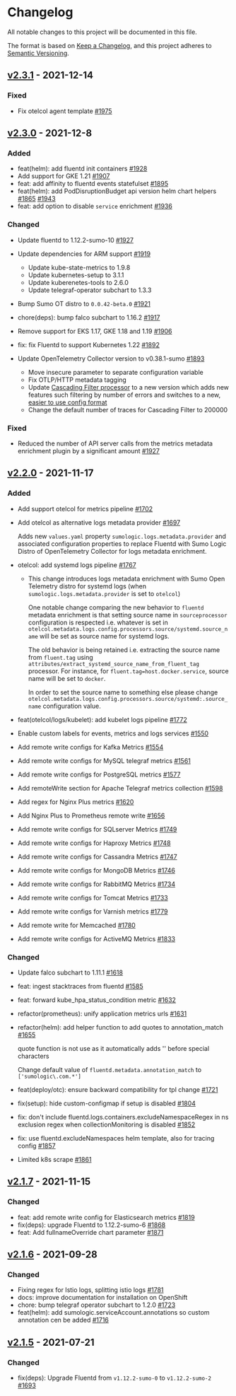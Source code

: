 # Changelog

All notable changes to this project will be documented in this file.

The format is based on [Keep a Changelog](https://keepachangelog.com/en/1.0.0/),
and this project adheres to [Semantic Versioning](https://semver.org/spec/v2.0.0.html).

## [v2.3.1][v2_3_1] - 2021-12-14

### Fixed

- Fix otelcol agent template [#1975][#1975]

<!-- markdown-link-check-disable -->
[v2_3_1]: https://github.com/SumoLogic/sumologic-kubernetes-collection/releases/tag/v2.3.1
<!-- markdown-link-check-enable -->
[#1975]: https://github.com/SumoLogic/sumologic-kubernetes-collection/pull/1975

## [v2.3.0][v2_3_0] - 2021-12-8

### Added

- feat(helm): add fluentd init containers [#1928][#1928]
- Add support for GKE 1.21 [#1907][#1907]
- feat: add affinity to fluentd events statefulset [#1895][#1895]
- feat(helm): add PodDisruptionBudget api version helm chart helpers [#1865][#1865] [#1943][#1943]
- feat: add option to disable `service` enrichment [#1936][#1936]

### Changed

- Update fluentd to 1.12.2-sumo-10 [#1927][#1927]
- Update dependencies for ARM support [#1919][#1919]
  - Update kube-state-metrics to 1.9.8
  - Update kubernetes-setup to 3.1.1
  - Update kuberenetes-tools to 2.6.0
  - Update telegraf-operator subchart to 1.3.3
- Bump Sumo OT distro to `0.0.42-beta.0` [#1921][#1921]
- chore(deps): bump falco subchart to 1.16.2 [#1917][#1917]
- Remove support for EKS 1.17, GKE 1.18 and 1.19 [#1906][#1906]
- fix: fix Fluentd to support Kubernetes 1.22 [#1892][#1892]
- Update OpenTelemetry Collector version to v0.38.1-sumo [#1893][#1893]

  - Move insecure parameter to separate configuration variable
  - Fix OTLP/HTTP metadata tagging
  - Update [Cascading Filter processor][v0.38.1-cfp] to a new version which adds new features such filtering
    by number of errors and switches to a new, [easier to use config format][v0.38.1-cfp-help]
  - Change the default number of traces for Cascading Filter to 200000

### Fixed

- Reduced the number of API server calls from the metrics metadata enrichment plugin by a significant amount [#1927][#1927]

[v2_3_0]: https://github.com/SumoLogic/sumologic-kubernetes-collection/releases/tag/v2.3.0
[v0.38.1-cfp]: https://github.com/SumoLogic/opentelemetry-collector-contrib/tree/v0.38.1-sumo/processor/cascadingfilterprocessor#cascading-filter-processor
[v0.38.1-cfp-help]: https://help.sumologic.com/Traces/Getting_Started_with_Transaction_Tracing/What_if_I_don't_want_to_send_all_the_tracing_data_to_Sumo_Logic%3F
[#1907]: https://github.com/SumoLogic/sumologic-kubernetes-collection/pull/1907
[#1906]: https://github.com/SumoLogic/sumologic-kubernetes-collection/pull/1906
[#1895]: https://github.com/SumoLogic/sumologic-kubernetes-collection/pull/1895
[#1893]: https://github.com/SumoLogic/sumologic-kubernetes-collection/pull/1893
[#1892]: https://github.com/SumoLogic/sumologic-kubernetes-collection/pull/1892
[#1865]: https://github.com/SumoLogic/sumologic-kubernetes-collection/pull/1865
[#1921]: https://github.com/SumoLogic/sumologic-kubernetes-collection/pull/1921
[#1917]: https://github.com/SumoLogic/sumologic-kubernetes-collection/pull/1917
[#1919]: https://github.com/SumoLogic/sumologic-kubernetes-collection/pull/1919
[#1927]: https://github.com/SumoLogic/sumologic-kubernetes-collection/pull/1927
[#1928]: https://github.com/SumoLogic/sumologic-kubernetes-collection/pull/1928
[#1936]: https://github.com/SumoLogic/sumologic-kubernetes-collection/pull/1936
[#1943]: https://github.com/SumoLogic/sumologic-kubernetes-collection/pull/1943

## [v2.2.0][v2_2_0] - 2021-11-17

### Added

- Add support otelcol for metrics pipeline [#1702][#1702]
- Add otelcol as alternative logs metadata provider [#1697][#1697]

  Adds new `values.yaml` property `sumologic.logs.metadata.provider` and associated configuration properties
  to replace Fluentd with Sumo Logic Distro of OpenTelemetry Collector for logs metadata enrichment.

- otelcol: add systemd logs pipeline [#1767][#1767]

  - This change introduces logs metadata enrichment with Sumo Open Telemetry
    distro for systemd logs (when `sumologic.logs.metadata.provider` is set to
    `otelcol`)

    One notable change comparing the new behavior to `fluentd` metadata enrichment
    is that setting source name in `sourceprocessor` configuration is respected
    i.e.  whatever is set in
    `otelcol.metadata.logs.config.processors.source/systemd.source_name` will be
    set as source name for systemd logs.

    The old behavior is being retained i.e. extracting the source name from
    `fluent.tag` using `attributes/extract_systemd_source_name_from_fluent_tag`
    processor. For instance, for `fluent.tag=host.docker.service`, source name
    will be set to `docker`.

    In order to set the source name to something else please change
    `otelcol.metadata.logs.config.processors.source/systemd:.source_name`
    configuration value.
- feat(otelcol/logs/kubelet): add kubelet logs pipeline [#1772][#1772]
- Enable custom labels for events, metrics and logs services [#1550][#1550]
- Add remote write configs for Kafka Metrics [#1554][#1554]
- Add remote write configs for MySQL telegraf metrics [#1561][#1561]
- Add remote write configs for PostgreSQL metrics [#1577][#1577]
- Add remoteWrite section for Apache Telegraf metrics collection [#1598][#1598]
- Add regex for Nginx Plus metrics [#1620][#1620]
- Add Nginx Plus to Prometheus remote write [#1656][#1656]
- Add remote write configs for SQLserver Metrics [#1749][#1749]
- Add remote write configs for Haproxy Metrics [#1748][#1748]
- Add remote write configs for Cassandra Metrics [#1747][#1747]
- Add remote write configs for MongoDB Metrics [#1746][#1746]
- Add remote write configs for RabbitMQ Metrics [#1734][#1734]
- Add remote write configs for Tomcat Metrics [#1733][#1733]
- Add remote write configs for Varnish metrics [#1779][#1779]
- Add remote write for Memcached [#1780][#1780]
- Add remote write configs for ActiveMQ Metrics [#1833][#1833]

### Changed

- Update falco subchart to 1.11.1 [#1618][#1618]
- feat: ingest stacktraces from fluentd [#1585][#1585]
- feat: forward kube_hpa_status_condition metric [#1632][#1632]
- refactor(prometheus): unify application metrics urls [#1631][#1631]
- refactor(helm): add helper function to add quotes to annotation_match [#1655][#1655]

  quote function is not use as it automatically adds '\' before special characters

  Change default value of `fluentd.metadata.annotation_match` to `['sumologic\.com.*']`

- feat(deploy/otc): ensure backward compatibility for tpl change [#1721][#1721]
- fix(setup): hide custom-configmap if setup is disabled [#1804][#1804]
- fix: don't include fluentd.logs.containers.excludeNamespaceRegex in ns exclusion regex
  when collectionMonitoring is disabled [#1852][#1852]
- fix: use fluentd.excludeNamespaces helm template, also for tracing config [#1857][#1857]
- Limited k8s scrape [#1861][#1861]

[#1550]: https://github.com/SumoLogic/sumologic-kubernetes-collection/pull/1550
[#1554]: https://github.com/SumoLogic/sumologic-kubernetes-collection/pull/1554
[#1561]: https://github.com/SumoLogic/sumologic-kubernetes-collection/pull/1561
[#1577]: https://github.com/SumoLogic/sumologic-kubernetes-collection/pull/1577
[#1585]: https://github.com/SumoLogic/sumologic-kubernetes-collection/pull/1585
[#1598]: https://github.com/SumoLogic/sumologic-kubernetes-collection/pull/1598
[#1618]: https://github.com/SumoLogic/sumologic-kubernetes-collection/pull/1618
[#1620]: https://github.com/SumoLogic/sumologic-kubernetes-collection/pull/1620
[#1631]: https://github.com/SumoLogic/sumologic-kubernetes-collection/pull/1631
[#1632]: https://github.com/SumoLogic/sumologic-kubernetes-collection/pull/1632
[#1655]: https://github.com/SumoLogic/sumologic-kubernetes-collection/pull/1655
[#1656]: https://github.com/SumoLogic/sumologic-kubernetes-collection/pull/1656
[#1697]: https://github.com/SumoLogic/sumologic-kubernetes-collection/pull/1697
[#1702]: https://github.com/SumoLogic/sumologic-kubernetes-collection/pull/1702
[#1721]: https://github.com/SumoLogic/sumologic-kubernetes-collection/pull/1721
[#1733]: https://github.com/SumoLogic/sumologic-kubernetes-collection/pull/1733
[#1734]: https://github.com/SumoLogic/sumologic-kubernetes-collection/pull/1734
[#1746]: https://github.com/SumoLogic/sumologic-kubernetes-collection/pull/1746
[#1747]: https://github.com/SumoLogic/sumologic-kubernetes-collection/pull/1747
[#1748]: https://github.com/SumoLogic/sumologic-kubernetes-collection/pull/1748
[#1749]: https://github.com/SumoLogic/sumologic-kubernetes-collection/pull/1749
[#1767]: https://github.com/SumoLogic/sumologic-kubernetes-collection/pull/1767
[#1772]: https://github.com/SumoLogic/sumologic-kubernetes-collection/pull/1772
[#1779]: https://github.com/SumoLogic/sumologic-kubernetes-collection/pull/1779
[#1780]: https://github.com/SumoLogic/sumologic-kubernetes-collection/pull/1780
[#1804]: https://github.com/SumoLogic/sumologic-kubernetes-collection/pull/1804
[#1829]: https://github.com/SumoLogic/sumologic-kubernetes-collection/pull/1829
[#1833]: https://github.com/SumoLogic/sumologic-kubernetes-collection/pull/1833
[#1852]: https://github.com/SumoLogic/sumologic-kubernetes-collection/pull/1852
[#1857]: https://github.com/SumoLogic/sumologic-kubernetes-collection/pull/1857
[#1861]: https://github.com/SumoLogic/sumologic-kubernetes-collection/pull/1861
[v2_2_0]: https://github.com/SumoLogic/sumologic-kubernetes-collection/releases/tag/v2.2.0

## [v2.1.7][v2_1_7] - 2021-11-15

### Changed

- feat: add remote write config for Elasticsearch metrics [#1819][#1819]
- fix(deps): upgrade Fluentd to 1.12.2-sumo-6 [#1868][#1868]
- feat: Add fullnameOverride chart parameter [#1871][#1871]

[v2_1_7]: https://github.com/SumoLogic/sumologic-kubernetes-collection/releases/tag/v2.1.7
[#1819]: https://github.com/SumoLogic/sumologic-kubernetes-collection/pull/1819
[#1868]: https://github.com/SumoLogic/sumologic-kubernetes-collection/pull/1868
[#1871]: https://github.com/SumoLogic/sumologic-kubernetes-collection/pull/1871

## [v2.1.6][v2_1_6] - 2021-09-28

### Changed

- Fixing regex for Istio logs, splitting istio logs [#1781]
- docs: improve documentation for installation on OpenShift
- chore: bump telegraf operator subchart to 1.2.0 [#1723]
- feat(helm): add sumologic.serviceAccount.annotations so custom annotation cen be added [#1716]

[v2_1_6]: https://github.com/SumoLogic/sumologic-kubernetes-collection/releases/tag/v2.1.6
[#1781]: https://github.com/SumoLogic/sumologic-kubernetes-collection/pull/1781
[#1723]: https://github.com/SumoLogic/sumologic-kubernetes-collection/pull/1723
[#1716]: https://github.com/SumoLogic/sumologic-kubernetes-collection/pull/1716

## [v2.1.5][v2_1_5] - 2021-07-21

### Changed

- fix(deps): Upgrade Fluentd from `v1.12.2-sumo-0` to `v1.12.2-sumo-2` [#1693][#1693]

[v2_1_5]: https://github.com/SumoLogic/sumologic-kubernetes-collection/releases/tag/v2.1.5
[#1693]: https://github.com/SumoLogic/sumologic-kubernetes-collection/pull/1693
